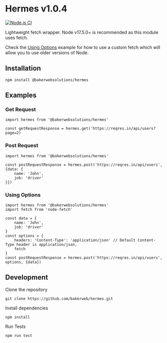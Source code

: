 # Hermes v1.0.4

[![Node.js CI](https://github.com/bakerweb/hermes/actions/workflows/node.js.yml/badge.svg)](https://github.com/bakerweb/hermes/actions/workflows/node.js.yml)

Lightweight fetch wrapper. Node v17.5.0+ is recommended as this module uses fetch.

Check the [Using Options](#using-options) example for how to use a custom fetch which will allow you to use older versions of Node.

## Installation

`npm install @bakerwebsolutions/hermes`

## Examples

### Get Request

```
import hermes from '@bakerwebsolutions/hermes'

const getRequestResponse = hermes.get('https://reqres.in/api/users?page=2)
```

### Post Request

```
import hermes from '@bakerwebsolutions/hermes'

const postRequestResponse = hermes.post('https://reqres.in/api/users', {data: {
    name: 'John',
    job: 'driver'
}})
```

### Using Options

```
import hermes from '@bakerwebsolutions/hermes'
import fetch from 'node-fetch'

const data = {
    name: 'John',
    job: 'driver'
}
const options = {
    headers: 'Content-Type': 'application/json' // Default Content-Type header is application/json,
    fetch
}
const postRequestResponse = hermes.post('https://reqres.in/api/users', options, {data})
```

## Development

Clone the repository

`git clone https://github.com/bakerweb/hermes.git`

Install dependencies

`npm install`

Run Tests

`npm run test`
